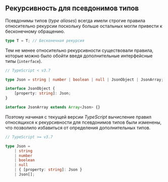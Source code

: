 ## Рекурсивность для псевдонимов типов
Псевдонимы типов (_type aliases_) всегда имели строгие правила относительно рекурсии поскольку больше остальных могли привести к бесконечному обращению.

```ts
type T = T; // Бесконечная рекурсия
```

Тем не менее относительно рекурсивности существовали правила, которые можно было обойти введя дополнительные интерфейсные типы (`interface`).

```ts
// TypeScript < v3.7

type Json = string | number | boolean | null | JsonObject | JsonArray;

interface JsonObject {
    [property: string]: Json;
}

interface JsonArray extends Array<Json> {}
```

Поэтому начиная с текущей версии _TypeScript_ вычисление правил относящихся к рекурсивности для псевдонимов типов были изменены, что позволило избавиться от определения дополнительных типов.

```ts
// TypeScript >= v3.7

type Json =
    | string
    | number
    | boolean
    | null
    | { [property: string]: Json }
    | Json[];
```
